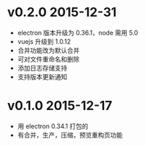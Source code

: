 # v0.2.0 2015-12-31

* electron 版本升级为 0.36.1，node 需用 5.0
* vuejs 升级到 1.0.12
* 合并功能改为默认合并
* 可对文件重命名和删除
* 添加日志存储支持
* 支持版本更新通知

# v0.1.0 2015-12-17

* 用 electron 0.34.1 打包的
* 有合并，生产，压缩，预览重构页功能
